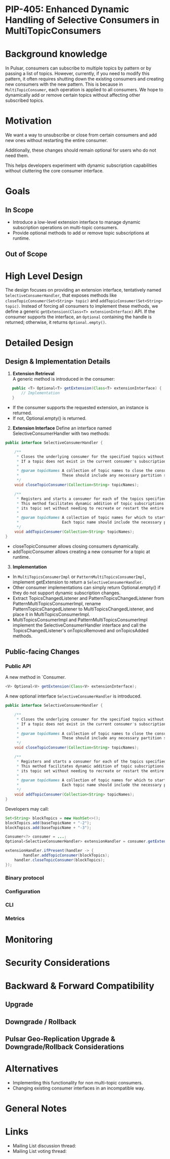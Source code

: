 # PIP-405: Enhanced Dynamic Handling of Selective Consumers in MultiTopicConsumers

# Background knowledge

In Pulsar, consumers can subscribe to multiple topics by pattern or by passing a list of topics.
However, currently, if you need to modify this pattern, it often requires shutting down the existing consumers and creating new consumers with the new pattern.
This is because in `MultiTopicConsumer`, each operation is applied to all consumers.
We hope to dynamically add or remove certain topics without affecting other subscribed topics.

# Motivation

We want a way to unsubscribe or close from certain consumers and add new ones without restarting the entire consumer.

Additionally, these changes should remain optional for users who do not need them.

This helps developers experiment with dynamic subscription capabilities without cluttering the core consumer interface.

# Goals

## In Scope

- Introduce a low-level extension interface to manage dynamic subscription operations on multi-topic consumers.
- Provide optional methods to add or remove topic subscriptions at runtime.

## Out of Scope

# High Level Design

The design focuses on providing an extension interface, tentatively named `SelectiveConsumerHandler`, that exposes methods like `closeTopicConsumer(Set<String> topic)` and `addTopicConsumer(Set<String> topic)`.
Instead of forcing all consumers to implement these methods, we define a generic `getExtension(Class<T> extensionInterface)` API.
If the consumer supports the interface, an `Optional` containing the handle is returned; otherwise, it returns `Optional.empty()`.

# Detailed Design

## Design & Implementation Details

1. **Extension Retrieval**  
   A generic method is introduced in the consumer:
```java
   public <T> Optional<T> getExtension(Class<T> extensionInterface) {
       // Implementation
   }
```

- If the consumer supports the requested extension, an instance is returned.
- If not, Optional.empty() is returned.

2. **Extension Interface**
   Define an interface named SelectiveConsumerHandler with two methods:
```java
public interface SelectiveConsumerHandler {

    /**
     * Closes the underlying consumer for the specified topics without affecting the consumers of other topics.
     * If a topic does not exist in the current consumer's subscription list, it will be ignored.
     *
     * @param topicNames A collection of topic names to close the consumers for.
     *                   These should include any necessary partition suffixes if applicable.
     */
    void closeTopicConsumer(Collection<String> topicNames);

    /**
     * Registers and starts a consumer for each of the topics specified if they are not already being consumed.
     * This method facilitates dynamic addition of topic subscriptions to an existing consumer, expanding
     * its topic set without needing to recreate or restart the entire consumer.
     *
     * @param topicNames A collection of topic names for which to start consumers.
     *                   Each topic name should include the necessary partition suffix if the topics are partitioned.
     */
    void addTopicConsumer(Collection<String> topicNames);
}
```

- closeTopicConsumer allows closing consumers dynamically.
- addTopicConsumer allows creating a new consumer for a topic at runtime.

3.	**Implementation**
- In `MultiTopicsConsumerImpl` or `PatternMultiTopicsConsumerImpl`, implement getExtension to return a `SelectiveConsumerHandler`.
- Other consumer implementations can simply return Optional.empty() if they do not support dynamic subscription changes.
- Extract TopicsChangedListener and PatternTopicsChangedListener from PatternMultiTopicsConsumerImpl, rename PatternTopicsChangedListener to MultiTopicsChangedListener, and place it in MultiTopicsConsumerImpl.
- MultiTopicsConsumerImpl and PatternMultiTopicsConsumerImpl implement the SelectiveConsumerHandler interface and call the TopicsChangedListener's onTopicsRemoved and onTopicsAdded methods.

## Public-facing Changes

### Public API

A new method in `Consumer<T>.

```java
<V> Optional<V> getExtension(Class<V> extensionInterface);
```

A new optional interface `SelectiveConsumerHandler` is introduced.

```java
public interface SelectiveConsumerHandler {

    /**
     * Closes the underlying consumer for the specified topics without affecting the consumers of other topics.
     * If a topic does not exist in the current consumer's subscription list, it will be ignored.
     *
     * @param topicNames A collection of topic names to close the consumers for.
     *                   These should include any necessary partition suffixes if applicable.
     */
    void closeTopicConsumer(Collection<String> topicNames);

    /**
     * Registers and starts a consumer for each of the topics specified if they are not already being consumed.
     * This method facilitates dynamic addition of topic subscriptions to an existing consumer, expanding
     * its topic set without needing to recreate or restart the entire consumer.
     *
     * @param topicNames A collection of topic names for which to start consumers.
     *                   Each topic name should include the necessary partition suffix if the topics are partitioned.
     */
    void addTopicConsumer(Collection<String> topicNames);
}
```

Developers may call:

```java
Set<String> blockTopics = new HashSet<>();
blockTopics.add(baseTopicName + "-2");
blockTopics.add(baseTopicName + "-3");

Consumer<?> consumer = ...;
Optional<SelectiveConsumerHandler> extensionHandler = consumer.getExtension(SelectiveConsumerHandler.class);

extensionHandler.ifPresent(handler -> {
        handler.addTopicConsumer(blockTopics);
    handler.closeTopicConsumer(blockTopics);
});
```

### Binary protocol

### Configuration

### CLI

### Metrics

# Monitoring

# Security Considerations

# Backward & Forward Compatibility

## Upgrade

## Downgrade / Rollback

## Pulsar Geo-Replication Upgrade & Downgrade/Rollback Considerations

# Alternatives

- Implementing this functionality for non multi-topic consumers.
- Changing existing consumer interfaces in an incompatible way.

# General Notes

# Links

* Mailing List discussion thread:
* Mailing List voting thread:
